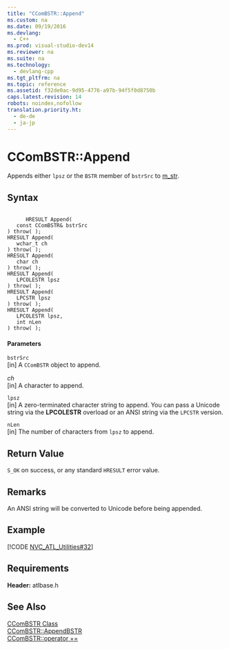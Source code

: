 ```yaml
---
title: "CComBSTR::Append"
ms.custom: na
ms.date: 09/19/2016
ms.devlang: 
  - C++
ms.prod: visual-studio-dev14
ms.reviewer: na
ms.suite: na
ms.technology: 
  - devlang-cpp
ms.tgt_pltfrm: na
ms.topic: reference
ms.assetid: f32de0ac-9d95-4776-a97b-94f5f0d8750b
caps.latest.revision: 14
robots: noindex,nofollow
translation.priority.ht: 
  - de-de
  - ja-jp
---
```

# CComBSTR::Append
Appends either `lpsz` or the `BSTR` member of `bstrSrc` to [m_str](../vs140/CComBSTR--m_str.md).  
  
## Syntax  
  
```  
  
      HRESULT Append(  
   const CComBSTR& bstrSrc   
) throw( );  
HRESULT Append(  
   wchar_t ch  
) throw( );  
HRESULT Append(  
   char ch  
) throw( );  
HRESULT Append(  
   LPCOLESTR lpsz   
) throw( );  
HRESULT Append(  
   LPCSTR lpsz   
) throw( );  
HRESULT Append(  
   LPCOLESTR lpsz,  
   int nLen   
) throw( );  
```  
  
#### Parameters  
 `bstrSrc`  
 [in] A `CComBSTR` object to append.  
  
 *ch*  
 [in] A character to append.  
  
 `lpsz`  
 [in] A zero-terminated character string to append. You can pass a Unicode string via the **LPCOLESTR** overload or an ANSI string via the `LPCSTR` version.  
  
 `nLen`  
 [in] The number of characters from `lpsz` to append.  
  
## Return Value  
 `S_OK` on success, or any standard `HRESULT` error value.  
  
## Remarks  
 An ANSI string will be converted to Unicode before being appended.  
  
## Example  
 [!CODE [NVC_ATL_Utilities#32](../CodeSnippet/VS_Snippets_Cpp/NVC_ATL_Utilities#32)]  
  
## Requirements  
 **Header:** atlbase.h  
  
## See Also  
 [CComBSTR Class](../vs140/CComBSTR-Class.md)   
 [CComBSTR::AppendBSTR](../vs140/CComBSTR--AppendBSTR.md)   
 [CComBSTR::operator +=](../vs140/CComBSTR--operator--=.md)